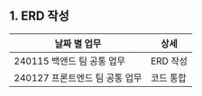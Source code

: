 
## 1. ERD 작성
| 날짜 별 업무               | 상세     |
| -------------------------- | -------- |
| 240115 백앤드 팀 공통 업무 | ERD 작성 |
| 240127 프론트엔드 팀 공통 업무 | 코드 통합 |
 
 
 
